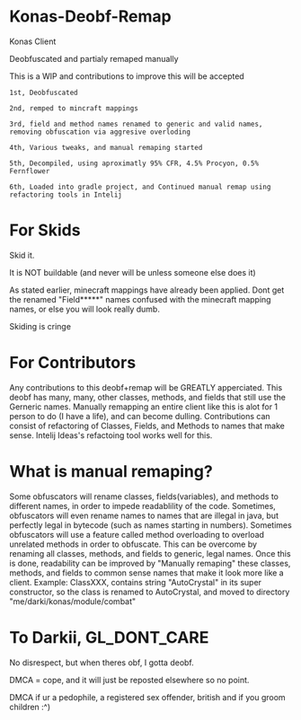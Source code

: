 # Konas-Deobf-Remap
Konas Client

Deobfuscated and partialy remaped manually

This is a WIP and contributions to improve this will be accepted

```
1st, Deobfuscated

2nd, remped to mincraft mappings

3rd, field and method names renamed to generic and valid names, removing obfuscation via aggresive overloding

4th, Various tweaks, and manual remaping started

5th, Decompiled, using aproximatly 95% CFR, 4.5% Procyon, 0.5% Fernflower

6th, Loaded into gradle project, and Continued manual remap using refactoring tools in Intelij
```

# For Skids

Skid it.

It is NOT buildable (and never will be unless someone else does it)

As stated earlier, minecraft mappings have already been applied. Dont get the renamed "Field*****" names confused with the minecraft mapping names, or else you will look really dumb.

Skiding is cringe


# For Contributors

Any contributions to this deobf+remap will be GREATLY apperciated. This deobf has many, many, other classes, methods, and fields that still use the Gerneric names. Manually remapping an entire client like this is alot for 1 person to do (I have a life), and can become dulling. Contributions can consist of refactoring of Classes, Fields, and Methods to names that make sense. Intelij Ideas's refactoing tool works well for this.

# What is manual remaping?

Some obfuscators will rename classes, fields(variables), and methods to different names, in order to impede readablility of the code. Sometimes, obfuscators will even rename names to names that are illegal in java, but perfectly legal in bytecode (such as names starting in numbers). Sometimes obfuscators will use a feature called method overloading to overload unrelated methods in order to obfuscate. This can be overcome by renaming all classes, methods, and fields to generic, legal names. Once this is done, readability can be improved by "Manually remaping" these classes, methods, and fields to common sense names that make it look more like a client. Example: ClassXXX, contains string "AutoCrystal" in its super constructor, so the class is renamed to AutoCrystal, and moved to directory "me/darki/konas/module/combat"

# To Darkii, GL_DONT_CARE

No disrespect, but when theres obf, I gotta deobf. 

DMCA = cope, and it will just be reposted elsewhere so no point.

DMCA if ur a pedophile, a registered sex offender, british and if you groom children :^)

